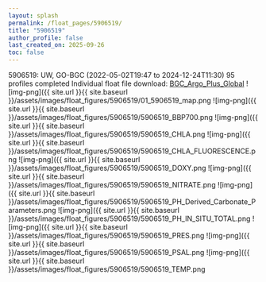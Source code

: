 ```yaml
---
layout: splash
permalink: /float_pages/5906519/
title: "5906519"
author_profile: false
last_created_on: 2025-09-26
toc: false
---
```

 
5906519: UW, GO-BGC (2022-05-02T19:47 to 2024-12-24T11:30)
95 profiles completed
Individual float file download: [BGC_Argo_Plus_Global](https://ftp.soest.hawaii.edu/bgc_argo_plus/Individual_Floats/outliers_removed/5906519_Sprof_processed.nc)
![img-png]({{ site.url }}{{ site.baseurl }}/assets/images/float_figures/5906519/01_5906519_map.png
![img-png]({{ site.url }}{{ site.baseurl }}/assets/images/float_figures/5906519/5906519_BBP700.png
![img-png]({{ site.url }}{{ site.baseurl }}/assets/images/float_figures/5906519/5906519_CHLA.png
![img-png]({{ site.url }}{{ site.baseurl }}/assets/images/float_figures/5906519/5906519_CHLA_FLUORESCENCE.png
![img-png]({{ site.url }}{{ site.baseurl }}/assets/images/float_figures/5906519/5906519_DOXY.png
![img-png]({{ site.url }}{{ site.baseurl }}/assets/images/float_figures/5906519/5906519_NITRATE.png
![img-png]({{ site.url }}{{ site.baseurl }}/assets/images/float_figures/5906519/5906519_PH_Derived_Carbonate_Parameters.png
![img-png]({{ site.url }}{{ site.baseurl }}/assets/images/float_figures/5906519/5906519_PH_IN_SITU_TOTAL.png
![img-png]({{ site.url }}{{ site.baseurl }}/assets/images/float_figures/5906519/5906519_PRES.png
![img-png]({{ site.url }}{{ site.baseurl }}/assets/images/float_figures/5906519/5906519_PSAL.png
![img-png]({{ site.url }}{{ site.baseurl }}/assets/images/float_figures/5906519/5906519_TEMP.png
